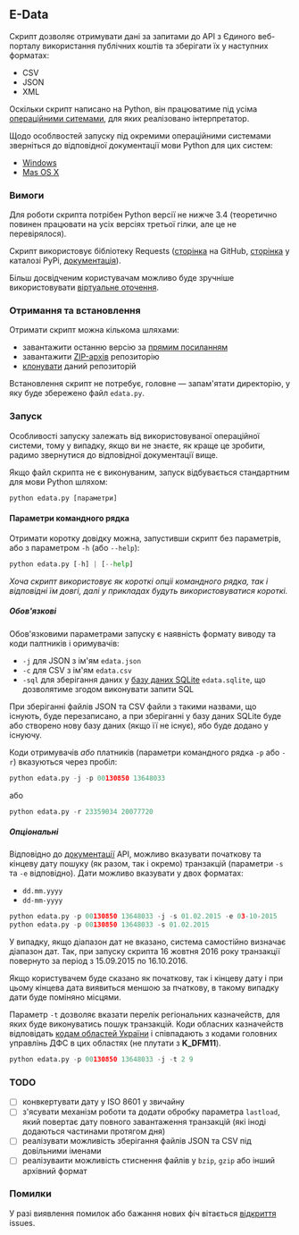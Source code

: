 ## E-Data ##
Скрипт дозволяє отримувати дані за запитами до API з Єдиного веб-порталу використання публічних коштів та зберігати їх у наступних форматах:

* CSV
* JSON
* XML

Оскільки скрипт написано на Python, він працюватиме під усіма [операційними ситемами](https://www.python.org/downloads/operating-systems/), для яких реалізовано інтерпретатор.

Щодо особлвостей запуску під окремими операційними системами зверніться до відповідної документації мови Python для цих систем:

* [Windows](https://docs.python.org/3.3/using/windows.html)
* [Mas OS X](https://docs.python.org/3.3/using/mac.html)

### Вимоги ###
Для роботи скрипта потрібен Python версії не нижче 3.4 (теоретично повинен працювати на усіх версіях третьої гілки, але це не перевірялося). 

Скрипт використовує бібліотеку  Requests ([сторінка](https://github.com/kennethreitz/requests) на GitHub, [сторінка](https://pypi.python.org/pypi/requests) у каталозі PyPi, [документація](http://docs.python-requests.org/en/master/)).

Більш досвідченим користувачам можливо буде зручніше використовувати [віртуальне оточення](http://docs.python-guide.org/en/latest/dev/virtualenvs/).


### Отримання та встановлення ###

Отримати скрипт можна кількома шляхами:

* завантажити останню версію за [прямим посиланням](https://raw.githubusercontent.com/ap-Codkelden/edata/master/edata.py)
* завантажити [ZIP-архів](https://github.com/ap-Codkelden/edata/archive/master.zip) репозиторію 
* [клонувати](https://git-scm.com/book/it/v2/Git-Basics-Getting-a-Git-Repository#Cloning-an-Existing-Repository) даний репозиторій

Встановлення скрипт не потребує, головне — запам'ятати директорію, у яку буде збережено файл `edata.py`.

### Запуск ###

Особливості запуску залежать від використовуваної операційної системи, тому у випадку, якщо ви не знаєте, як краще це зробити, радимо звернутися до відповідної документації вище.

Якщо файл скрипта не є виконуваним, запуск відбувається стандартним для мови Python шляхом:

```python
python edata.py [параметри]
```

#### Параметри командного рядка ####

Отримати коротку довідку можна, запустивши скрипт без параметрів, або з параметром `-h` (або  `--help`):

```python
python edata.py [-h] | [--help]
```
*Хоча скрипт використовує як короткі опціі командного рядка, так і відповідні їм довгі, далі у прикладах будуть використовуватися короткі.*

##### Обов'язкові #####

Обов'язковими параметрами запуску є наявність формату виводу та коди палтників і оримувачів:

* `-j` для JSON з ім'ям `edata.json`
* `-c` для CSV з ім'ям `edata.csv`
* `-sql` для зберігання даних у [базу даних SQLite](https://en.wikipedia.org/wiki/SQLite) `edata.sqlite`, що дозволятиме згодом виконувати запити SQL

При зберіганні файлів JSON та CSV файли з такими назвами, що існують, буде перезаписано, а при зберіганні у базу даних SQLite буде або створено нову базу даних (якщо її не існує), ябо буде додано у існуючу.

Коди отримувачів *або* платників (параметри командного рядка `-p` або `-r`) вказуються через пробіл:

```python
python edata.py -j -p 00130850 13648033
```
або

```python
python edata.py -r 23359034 20077720
```

##### Опціональні #####

Відповідно до [документації](http://www.minfin.gov.ua/uploads/redactor/files/e-data-API.pdf) API, можливо вказувати початкову та кінцеву дату пошуку (як разом, так і окремо) транзакцій (параметри `-s` та `-e` відповідно). Дати можливо вказувати у двох форматах:

* `dd.mm.yyyy`
* `dd-mm-yyyy`

```python
python edata.py -p 00130850 13648033 -j -s 01.02.2015 -e 03-10-2015
python edata.py -p 00130850 13648033 -s 01.02.2015
```

У випадку, якщо діапазон дат не вказано, система самостійно визначає діапазон дат. Так, при запуску скрипта 16 жовтня 2016 року транзакції повернуто за період з 15.09.2015 по 16.10.2016.

Якщо користувачем буде сказано як початкову, так і кінцеву дату і при цьому кінцева дата виявиться меншою за пчаткову, в такому випадку дати буде поміняно місцями.

Параметр `-t` дозволяє вказати перелік регіональних казначейств, для яких буде виконуватись пошук транзакцій. Коди обласних казначейств відповідать [кодам областей України](https://docs.google.com/spreadsheets/d/1tRlvK6Kjuds1y3WzZSXzAUXfxSw6VRAuMhLpbi83Y-8/edit?usp=sharing) і співпадають з кодами головних управлінь ДФС в цих  областях (не плутати з **K_DFM11**). 

```python
python edata.py -p 00130850 13648033 -j -t 2 9 
```

### TODO ###
- [ ] конвкертувати дату у ISO 8601 у звичайну
- [ ] з'ясувати механізм роботи та додати обробку параметра `lastload`, який повертає дату повного завантаження транзакцій (які іноді додаються частинами протягом дня)
- [ ] реалізувати можливість зберігання файлів JSON та CSV під довільними іменами
- [ ] реалізуваити можливість стиснення файлів у `bzip`, `gzip` або інший архівний формат

### Помилки ###

У разі виявлення помилок або бажання нових фіч вітається [відкриття](https://github.com/ap-Codkelden/edata/issues/new) issues.
